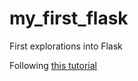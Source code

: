 # my_first_flask
First explorations into Flask

Following [this tutorial](https://blog.miguelgrinberg.com/post/the-flask-mega-tutorial-part-iv-database)
